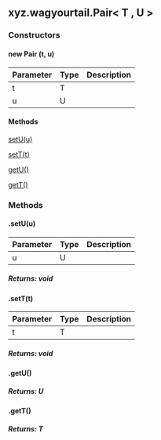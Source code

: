 

xyz.wagyourtail.Pair< T ,  U >
------------------------------

#### 

### Constructors

#### new Pair (t, u)

| Parameter | Type | Description |
|---|---|---|
| t | T |  |
| u | U |  |



#### Methods

[setU(u)](#setU-U-)


[setT(t)](#setT-T-)


[getU()](#getU-)


[getT()](#getT-)



### Methods

#### .setU(u)

| Parameter | Type | Description |
|---|---|---|
| u | U |  |

##### Returns: void



#### .setT(t)

| Parameter | Type | Description |
|---|---|---|
| t | T |  |

##### Returns: void



#### .getU()


##### Returns: U



#### .getT()


##### Returns: T




